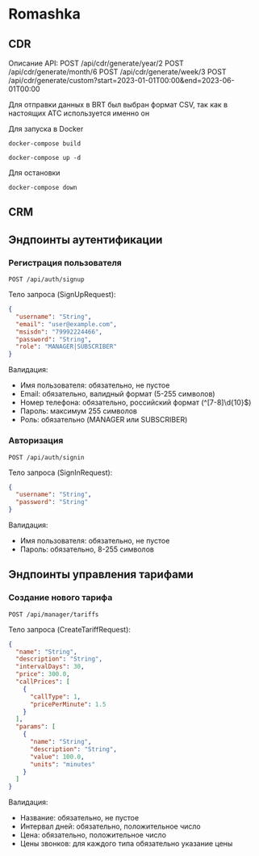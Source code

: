 # Romashka
## CDR

Описание API:
POST /api/cdr/generate/year/2
POST /api/cdr/generate/month/6
POST /api/cdr/generate/week/3
POST /api/cdr/generate/custom?start=2023-01-01T00:00&end=2023-06-01T00:00

Для отправки данных в BRT был выбран формат CSV, так как в настоящих ATC используется именно он

Для запуска в Docker

```
docker-compose build
```

```
docker-compose up -d
```

Для остановки

```
docker-compose down
```

## CRM

## Эндпоинты аутентификации

### Регистрация пользователя
```
POST /api/auth/signup
```
Тело запроса (SignUpRequest):
```json
{
  "username": "String",
  "email": "user@example.com",
  "msisdn": "79992224466",
  "password": "String",
  "role": "MANAGER|SUBSCRIBER"
}
```
Валидация:
- Имя пользователя: обязательно, не пустое
- Email: обязательно, валидный формат (5-255 символов)
- Номер телефона: обязательно, российский формат (^[7-8]\d{10}$)
- Пароль: максимум 255 символов
- Роль: обязательно (MANAGER или SUBSCRIBER)

### Авторизация
```
POST /api/auth/signin
```
Тело запроса (SignInRequest):
```json
{
  "username": "String",
  "password": "String"
}
```
Валидация:
- Имя пользователя: обязательно, не пустое
- Пароль: обязательно, 8-255 символов

## Эндпоинты управления тарифами

### Создание нового тарифа
```
POST /api/manager/tariffs
```
Тело запроса (CreateTariffRequest):
```json
{
  "name": "String",
  "description": "String",
  "intervalDays": 30,
  "price": 300.0,
  "callPrices": [
    {
      "callType": 1,
      "pricePerMinute": 1.5
    }
  ],
  "params": [
    {
      "name": "String",
      "description": "String",
      "value": 100.0,
      "units": "minutes"
    }
  ]
}
```
Валидация:
- Название: обязательно, не пустое
- Интервал дней: обязательно, положительное число
- Цена: обязательно, положительное число
- Цены звонков: для каждого типа обязательно указание цены
